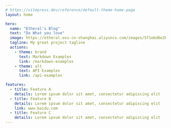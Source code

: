 ```yaml
---
# https://vitepress.dev/reference/default-theme-home-page
layout: home

hero:
  name: "Etheral's Blog"
  text: "Do What you love"
  image: https://etheral.oss-cn-shanghai.aliyuncs.com/images/5f1ebd6e2bd03d8857ebfe5d56aa7e6caf6859a3.jpg@942w_948h_progressive.png
  tagline: My great project tagline
  actions:
    - theme: brand
      text: Markdown Examples
      link: /markdown-examples
    - theme: alt
      text: API Examples
      link: /api-examples

features:
  - title: Feature A
    details: Lorem ipsum dolor sit amet, consectetur adipiscing elit
  - title: Feature B
    details: Lorem ipsum dolor sit amet, consectetur adipiscing elit
    link: www.baidu.com
  - title: Feature C
    details: Lorem ipsum dolor sit amet, consectetur adipiscing elit
---
```



